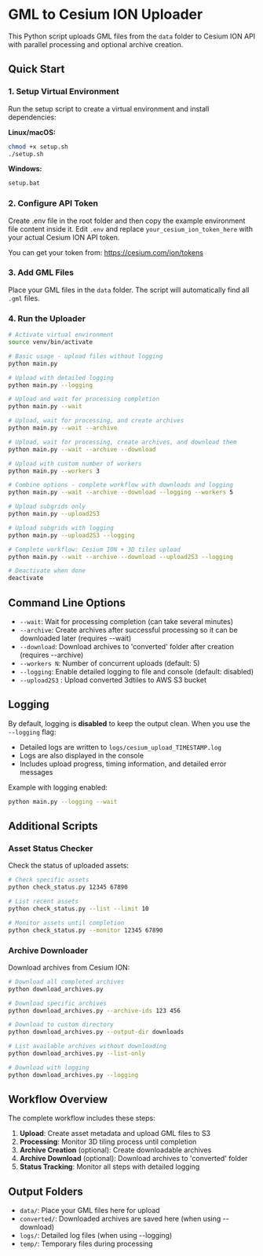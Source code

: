 # GML to Cesium ION Uploader

This Python script uploads GML files from the `data` folder to Cesium ION API with parallel processing and optional archive creation.

## Quick Start

### 1. Setup Virtual Environment

Run the setup script to create a virtual environment and install dependencies:

**Linux/macOS:**

```bash
chmod +x setup.sh
./setup.sh
```

**Windows:**

```cmd
setup.bat
```

### 2. Configure API Token

Create .env file in the root folder and then copy the example environment file content inside it.
Edit `.env` and replace `your_cesium_ion_token_here` with your actual Cesium ION API token.

You can get your token from: https://cesium.com/ion/tokens

### 3. Add GML Files

Place your GML files in the `data` folder. The script will automatically find all `.gml` files.

### 4. Run the Uploader

```bash
# Activate virtual environment
source venv/bin/activate

# Basic usage - upload files without logging
python main.py

# Upload with detailed logging
python main.py --logging

# Upload and wait for processing completion
python main.py --wait

# Upload, wait for processing, and create archives
python main.py --wait --archive

# Upload, wait for processing, create archives, and download them
python main.py --wait --archive --download

# Upload with custom number of workers
python main.py --workers 3

# Combine options - complete workflow with downloads and logging
python main.py --wait --archive --download --logging --workers 5

# Upload subgrids only
python main.py --upload2S3

# Upload subgrids with logging
python main.py --upload2S3 --logging

# Complete workflow: Cesium ION + 3D tiles upload
python main.py --wait --archive --download --upload2S3 --logging

# Deactivate when done
deactivate
```

## Command Line Options

- `--wait`: Wait for processing completion (can take several minutes)
- `--archive`: Create archives after successful processing so it can be downloaded later (requires --wait)
- `--download`: Download archives to 'converted' folder after creation (requires --archive)
- `--workers N`: Number of concurrent uploads (default: 5)
- `--logging`: Enable detailed logging to file and console (default: disabled)
- `--upload2S3` : Upload converted 3dtiles to AWS S3 bucket

## Logging

By default, logging is **disabled** to keep the output clean. When you use the `--logging` flag:

- Detailed logs are written to `logs/cesium_upload_TIMESTAMP.log`
- Logs are also displayed in the console
- Includes upload progress, timing information, and detailed error messages

Example with logging enabled:

```bash
python main.py --logging --wait
```

## Additional Scripts

### Asset Status Checker

Check the status of uploaded assets:

```bash
# Check specific assets
python check_status.py 12345 67890

# List recent assets
python check_status.py --list --limit 10

# Monitor assets until completion
python check_status.py --monitor 12345 67890
```

### Archive Downloader

Download archives from Cesium ION:

```bash
# Download all completed archives
python download_archives.py

# Download specific archives
python download_archives.py --archive-ids 123 456

# Download to custom directory
python download_archives.py --output-dir downloads

# List available archives without downloading
python download_archives.py --list-only

# Download with logging
python download_archives.py --logging
```

## Workflow Overview

The complete workflow includes these steps:

1. **Upload**: Create asset metadata and upload GML files to S3
2. **Processing**: Monitor 3D tiling process until completion
3. **Archive Creation** (optional): Create downloadable archives
4. **Archive Download** (optional): Download archives to 'converted' folder
5. **Status Tracking**: Monitor all steps with detailed logging

## Output Folders

- `data/`: Place your GML files here for upload
- `converted/`: Downloaded archives are saved here (when using --download)
- `logs/`: Detailed log files (when using --logging)
- `temp/`: Temporary files during processing
